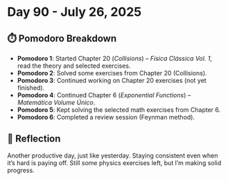 # Day 90 - July 26, 2025

## ⏱️ Pomodoro Breakdown

- **Pomodoro 1**: Started Chapter 20 (*Collisions*) – *Física Clássica Vol. 1*, read the theory and selected exercises.
- **Pomodoro 2**: Solved some exercises from Chapter 20 (Collisions).
- **Pomodoro 3**: Continued working on Chapter 20 exercises (not yet finished).
- **Pomodoro 4**: Continued Chapter 6 (*Exponential Functions*) – *Matemática Volume Único*.
- **Pomodoro 5**: Kept solving the selected math exercises from Chapter 6.
- **Pomodoro 6**: Completed a review session (Feynman method).

## 💬 Reflection

Another productive day, just like yesterday. Staying consistent even when it’s hard is paying off. Still some physics exercises left, but I’m making solid progress.
